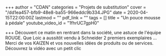 +++
author = "CDAN"
categories = "Projets de substitution"
cover = "/dd1ea457-bfb9-48e8-ba55-966eddc9b334.JPG"
date = 2020-04-15T22:00:00Z
lastmod = ""
pdf_link = ""
tags = []
title = "Un pouce mousse à pédale"
youtube_video_id = "1fhrUC7gpH0"

+++
Découvert ce matin en rentrant dans la société, une astuce de l'équipe ROUGE. Que Loic a aussitôt vendu à Schneider 2 premiers exemplaires ... Merci de vos KAIZEN et vos nouvelles idées de produits ou de services. Découvrez la vidéo avec un petit clic
